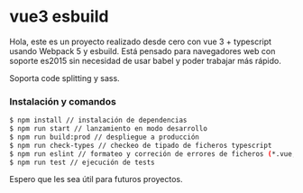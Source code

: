 # vue3 esbuild
Hola, este es un proyecto realizado desde cero con vue 3 + typescript usando Webpack 5 y esbuild. Está pensado para navegadores web con soporte es2015 sin necesidad de usar babel y poder trabajar más rápido.

Soporta code splitting y sass.

### Instalación y comandos

```sh
$ npm install // instalación de dependencias
$ npm run start // lanzamiento en modo desarrollo
$ npm run build:prod // despliegue a producción
$ npm run check-types // checkeo de tipado de ficheros typescript
$ npm run eslint // formateo y correción de errores de ficheros (*.vue, *.ts)
$ npm run test // ejecución de tests
```

Espero que les sea útil para futuros proyectos.